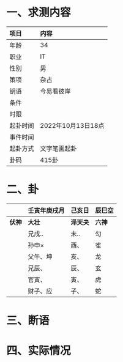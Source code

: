 # 一、求测内容
|项目|内容|
|:-|:-|
|年龄|34|
|职业|IT|
|性别|男|
|策项|杂占|
|钥语|今易看彼岸|
|条件||
|时限||
|起卦时间|2022年10月13日18点|
|事件时间||
|起卦方式|文字笔画起卦|
|卦码|415卦|

# 二、卦
||壬寅年庚戌月|己亥日|辰巳空|
|:-|:-|:-|:-|
|**伏神**|**大壮**|**泽天夬**|**六神**|
||兄戌..|未..|勾|
||孙申×|酉、|雀|
||父午、坤|亥、|龙|
||兄辰、|辰、|玄|
||官寅、|寅、|虎|
||财子、应|子、|蛇|


# 三、断语

# 四、实际情况